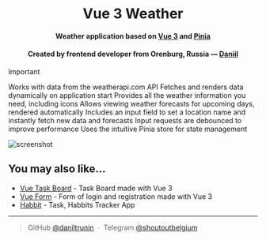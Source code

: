 <h1 align="center">
  Vue 3 Weather
</h1>

<h4 align="center">Weather application based on <a href="https://vuejs.org/" target="_blank">Vue 3</a> and <a href='https://pinia.vuejs.org/'>Pinia</a></h4>
<h4 align="center">Created by frontend developer from Orenburg, Russia — <a href="https://github.com/daniltrunin" target="_blank">Daniil</a></h4>

> [!IMPORTANT]
> Works with data from the weatherapi.com API
> Fetches and renders data dynamically on application start
> Provides all the weather information you need, including icons
> Allows viewing weather forecasts for upcoming days, rendered automatically
> Includes an input field to set a location name and instantly fetch new data and forecasts
> Input requests are debounced to improve performance
> Uses the intuitive Pinia store for state management

![screenshot](./public/presentation.gif)

## You may also like...

- [Vue Task Board](https://github.com/daniltrunin/vue-task-board) - Task Board made with Vue 3
- [Vue Form](https://github.com/daniltrunin/vue-form) - Form of login and registration made with Vue 3
- [Habbit](https://github.com/amitmerchant1990/correo) - Task, Habbits Tracker App

---

> GitHub [@daniltrunin](https://github.com/daniltrunin) &nbsp;&middot;&nbsp;
> Telegram [@shoutoutbelgium](https://t.me/shoutoutbelgium)
